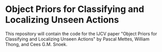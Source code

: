 # Object Priors for Classifying and Localizing Unseen Actions

This repository will contain the code for the IJCV paper "Object Priors for Classifying and Localizing Unseen Actions" by Pascal Mettes, William Thong, and Cees G.M. Snoek.

